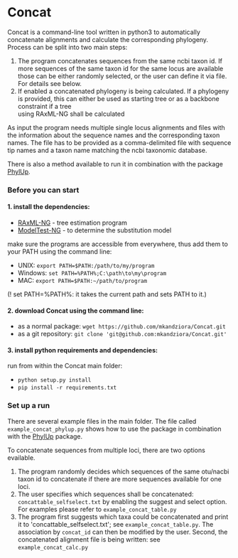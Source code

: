 # Concat     

Concat is a command-line tool written in python3 to automatically concatenate alignments and calculate the 
corresponding phylogeny. Process can be split into two main steps:
1. The program concatenates sequences from the same ncbi taxon id. If more sequences of the same taxon id for the same locus are available
those can be either randomly selected, or the user can define it via file. For details see below. 
2. If enabled a concatenated phylogeny is being calculated. If a phylogeny is provided, this can either be used as starting tree or as a backbone constraint if a tree  
using RAxML-NG shall be calculated

As input the program needs multiple single locus alignments and files with the information about the sequence names and 
the corresponding taxon names. The file has to be provided as a comma-delimited file with sequence tip names 
and a taxon name matching the ncbi taxonomic database. 

There is also a method available to run it in combination with the package [PhylUp](https://github.com/mkandziora/PhylUp.git).


### Before you can start

#### 1. install the dependencies:

* [RAxML-NG](https://github.com/amkozlov/raxml-ng/archive/master.zip) - tree estimation program
* [ModelTest-NG](https://github.com/ddarriba/modeltest/archive/master.zip) - to determine the substitution model

make sure the programs are accessible from everywhere, thus add them to your PATH using the command line:
* UNIX: `export PATH=$PATH:/path/to/my/program`
* Windows: `set PATH=%PATH%;C:\path\to\my\program`
* MAC: `export PATH=$PATH:~/path/to/program`

(! set PATH=%PATH%:  it takes the current path and sets PATH to it.)

#### 2. download Concat using the command line:
* as a normal package: `wget https://github.com/mkandziora/Concat.git`
* as a git repository: `git clone 'git@github.com:mkandziora/Concat.git'`


#### 3. install python requirements and dependencies:

run from within the Concat main folder:

* `python setup.py install`
* `pip install -r requirements.txt`

   
### Set up a run

There are several example files in the main folder. The file called `example_concat_phylup.py` 
shows how to use the package in combination with the 
[PhylUp](https://github.com/mkandziora/PhylUp_remote.git) package.

To concatenate sequences from multiple loci, there are two options evailable.
1. The program randomly decides which sequences of the same otu/nacbi taxon id to concatenate if there are 
more sequences available for one loci. 
2. The user specifies which sequences shall be concatenated: `concattable_selfselect.txt`
 by enabling the suggest and select option. For examples please refer to `example_concat_table.py`
3. The program first suggests which taxa could be concatenated and
 print it to 'concattable_selfselect.txt'; see `example_concat_table.py`. 
 The association by `concat_id` can then be modified by the user.
 Second, the concatenated alignment file is being written: see `example_concat_calc.py`
